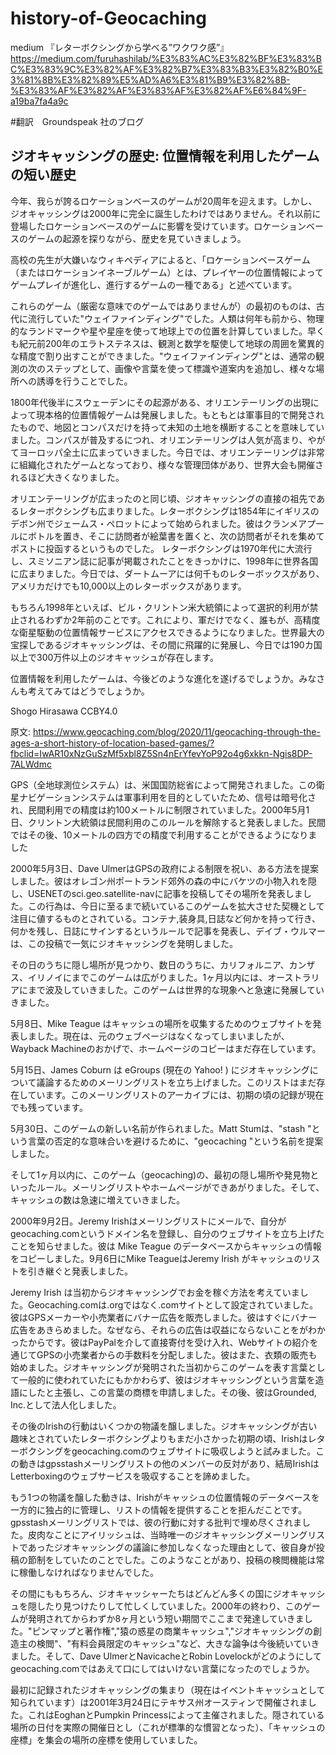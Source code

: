 # history-of-Geocaching

medium   『レターボクシングから学べる”ワクワク感”』   
https://medium.com/furuhashilab/%E3%83%AC%E3%82%BF%E3%83%BC%E3%83%9C%E3%82%AF%E3%82%B7%E3%83%B3%E3%82%B0%E3%81%8B%E3%82%89%E5%AD%A6%E3%81%B9%E3%82%8B-%E3%83%AF%E3%82%AF%E3%83%AF%E3%82%AF%E6%84%9F-a19ba7fa4a9c

#翻訳　Groundspeak 社のブログ   
## ジオキャッシングの歴史: 位置情報を利用したゲームの短い歴史

今年、我らが誇るロケーションベースのゲームが20周年を迎えます。しかし、ジオキャッシングは2000年に完全に誕生したわけではありません。それ以前に登場したロケーションベースのゲームに影響を受けています。ロケーションベースのゲームの起源を探りながら、歴史を見ていきましょう。

高校の先生が大嫌いなウィキペディアによると、「ロケーションベースゲーム（またはロケーションイネーブルゲーム）とは、プレイヤーの位置情報によってゲームプレイが進化し、進行するゲームの一種である」と述べています。

これらのゲーム（厳密な意味でのゲームではありませんが）の最初のものは、古代に流行していた"ウェイファインディング"でした。人類は何年も前から、物理的なランドマークや星や星座を使って地球上での位置を計算していました。早くも紀元前200年のエラトステネスは、観測と数学を駆使して地球の周囲を驚異的な精度で割り出すことができました。"ウェイファインディング"とは、通常の観測の次のステップとして、画像や言葉を使って標識や道案内を追加し、様々な場所への誘導を行うことでした。

1800年代後半にスウェーデンにその起源がある、オリエンテーリングの出現によって現本格的位置情報ゲームは発展しました。もともとは軍事目的で開発されたもので、地図とコンパスだけを持って未知の土地を横断することを意味していました。コンパスが普及するにつれ、オリエンテーリングは人気が高まり、やがてヨーロッパ全土に広まっていきました。今日では、オリエンテーリングは非常に組織化されたゲームとなっており、様々な管理団体があり、世界大会も開催されるほど大きくなりました。

オリエンテーリングが広まったのと同じ頃、ジオキャッシングの直接の祖先であるレターボクシングも広まりました。レターボクシングは1854年にイギリスのデボン州でジェームス・ペロットによって始められました。彼はクランメアプールにボトルを置き、そこに訪問者が絵葉書を置くと、次の訪問者がそれを集めてポストに投函するというものでした。 レターボクシングは1970年代に大流行し、スミソニアン誌に記事が掲載されたことをきっかけに、1998年に世界各国に広まりました。今日では、ダートムーアには何千ものレターボックスがあり、アメリカだけでも10,000以上のレターボックスがあります。

もちろん1998年といえば、ビル・クリントン米大統領によって選択的利用が禁止されるわずか2年前のことです。これにより、軍だけでなく、誰もが、高精度な衛星駆動の位置情報サービスにアクセスできるようになりました。世界最大の宝探しであるジオキャッシングは、その間に飛躍的に発展し、今日では190カ国以上で300万件以上のジオキャッシュが存在します。

位置情報を利用したゲームは、今後どのような進化を遂げるでしょうか。みなさんも考えてみてはどうでしょうか。

Shogo Hirasawa CCBY4.0

原文:
https://www.geocaching.com/blog/2020/11/geocaching-through-the-ages-a-short-history-of-location-based-games/?fbclid=IwAR10xNzGuSzMf5xbl8Z5Sn4nErYfevYoP92o4g6xkkn-Ngis8DP-7ALWdmc



GPS（全地球測位システム）は、米国国防総省によって開発されました。この衛星ナビゲーションシステムは軍事利用を目的としていたため、信号は暗号化され、民間利用での精度は約100メートルに制限されていました。2000年5月1日、クリントン大統領は民間利用のこのルールを解除すると発表しました。民間ではその後、10メートルの四方での精度で利用することができるようになりました

2000年5月3日、Dave UlmerはGPSの政府による制限を祝い、ある方法を提案しました。彼はオレゴン州ポートランド郊外の森の中にバケツの小物入れを隠し、USENETのsci.geo.satellite-navに記事を投稿してその場所を発表しました。この行為は、今日に至るまで続いているこのゲームを拡大させた契機として注目に値するものとされている。コンテナ,装身具,日誌など何かを持って行き、何かを残し、日誌にサインするというルールで記事を発表し、デイブ・ウルマーは、この投稿で一気にジオキャッシングを発明しました。

その日のうちに隠し場所が見つかり、数日のうちに、カリフォルニア、カンザス、イリノイにまでこのゲームは広がりました。1ヶ月以内には、オーストラリアにまで波及していきました。このゲームは世界的な現象へと急速に発展していきました。

5月8日、Mike Teague はキャッシュの場所を収集するためのウェブサイトを発表しました。現在は、元のウェブページはなくなってしまいましたが、Wayback Machineのおかげで、ホームページのコピーはまだ存在しています。

5月15日、James Coburn は eGroups (現在の Yahoo! ) にジオキャッシングについて議論するためのメーリングリストを立ち上げました。このリストはまだ存在しています。このメーリングリストのアーカイブには、初期の頃の記録が現在でも残っています。

5月30日、このゲームの新しい名前が作られました。Matt Stumは、"stash "という言葉の否定的な意味合いを避けるために、"geocaching "という名前を提案しました。

そして1ヶ月以内に、このゲーム（geocaching)の、最初の隠し場所や発見物といったルール。メーリングリストやホームページができあがりました。そして、キャッシュの数は急速に増えていきました。

2000年9月2日。Jeremy Irishはメーリングリストにメールで、自分がgeocaching.comというドメイン名を登録し、自分のウェブサイトを立ち上げたことを知らせました。彼は Mike Teague のデータベースからキャッシュの情報をコピーしました。9月6日にMike TeagueはJeremy Irish がキャッシュのリストを引き継ぐと発表しました。

Jeremy Irish は当初からジオキャッシングでお金を稼ぐ方法を考えていました。Geocaching.comは.orgではなく.comサイトとして設定されていました。彼はGPSメーカーや小売業者にバナー広告を販売しました。彼はすぐにバナー広告をあきらめました。なぜなら、それらの広告は収益にならないことをがわかったからです。彼はPayPalを介して直接寄付を受け入れ、Webサイトの紹介を通じてGPSの小売業者からの手数料を分配しました。彼はまた、衣類の販売も始めました。ジオキャッシングが発明された当初からこのゲームを表す言葉として一般的に使われていたにもかかわらず、彼はジオキャッシングという言葉を造語にしたと主張し、この言葉の商標を申請しました。その後、彼はGrounded, Inc.として法人化しました。

その後のIrishの行動はいくつかの物議を醸しました。ジオキャッシングが古い趣味とされていたレターボクシングよりもまだ小さかった初期の頃、Irishはレターボクシングをgeocaching.comのウェブサイトに吸収しようと試みました。この動きはgpsstashメーリングリストの他のメンバーの反対があり、結局IrishはLetterboxingのウェブサービスを吸収することを諦めました。

もう1つの物議を醸した動きは、Irishがキャッシュの位置情報のデータベースを一方的に独占的に管理し、リストの情報を提供することを拒んだことです。gpsstashメーリングリストでは、彼の行動に対する批判で埋め尽くされました。皮肉なことにアイリッシュは、当時唯一のジオキャッシングメーリングリストであったジオキャッシングの議論に参加しなくなった理由として、彼自身が投稿の節制をしていたのことでした。このようなことがあり、投稿の検閲機能は常に稼働しなければなりませんでした。

その間にももちろん、ジオキャッシャーたちはどんどん多くの国にジオキャッシュを隠したり見つけたりして忙しくしていました。2000年の終わり、このゲームが発明されてからわずか8ヶ月という短い期間でここまで発達していきました。"ピンマップと著作権","猿の惑星の商業キャッシュ","ジオキャッシングの創造主の検閲"、"有料会員限定のキャッシュ"など、大きな論争は今後続いていきました。そして、Dave UlmerとNavicacheとRobin Lovelockがどのようにしてgeocaching.comではあえて口にしてはいけない言葉になったのでしょうか。

最初に記録されたジオキャッシングの集まり（現在はイベントキャッシュとして知られています）は2001年3月24日にテキサス州オースティンで開催されました。これはEoghanとPumpkin Princessによって主催されました。隠されている場所の日付を実際の開催日とし（これが標準的な慣習となった）、「キャッシュの座標」を集会の場所の座標を使用していました。
